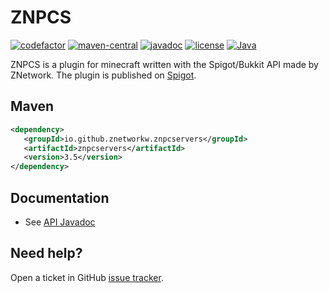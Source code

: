 # ZNPCS
[![codefactor](https://img.shields.io/codefactor/grade/github/ZNetworkW/znpc-servers)](https://www.codefactor.io/repository/github/ZNetworkW/znpc-servers)
[![maven-central](https://img.shields.io/maven-central/v/io.github.znetworkw.znpcservers/znpcservers)](https://img.shields.io/maven-central/v/io.github.znetworkw.znpcservers/znpcservers)
[![javadoc](https://javadoc.io/badge2/io.github.znetworkw.znpcservers/znpcservers/javadoc.svg?style=flat)](https://javadoc.io/doc/io.github.znetworkw.znpcservers/znpcservers)
[![license](https://img.shields.io/github/license/ZNetworkW/znpc-servers)](https://github.com/ZNetworkW/znpc-servers/blob/master/LICENSE)
[![Java](https://img.shields.io/badge/Java-8%2B-ff696c)](https://img.shields.io/badge/Java-8%2B-ff696c)

ZNPCS is a plugin for minecraft written with the Spigot/Bukkit API made by ZNetwork. The plugin is published on [Spigot](https://www.spigotmc.org/resources/znpcs-1-8-1-16-bungeecord-serversnpcs-open-source.80940/). 

## Maven

```xml
<dependency>
   <groupId>io.github.znetworkw.znpcservers</groupId>
   <artifactId>znpcservers</artifactId>
   <version>3.5</version>
</dependency>
```

## Documentation

* See [API Javadoc](https://javadoc.io/doc/io.github.znetworkw.znpcservers/znpcservers)

## Need help?

Open a ticket in GitHub [issue tracker](https://github.com/ZNetworkW/znpc-servers/issues).

